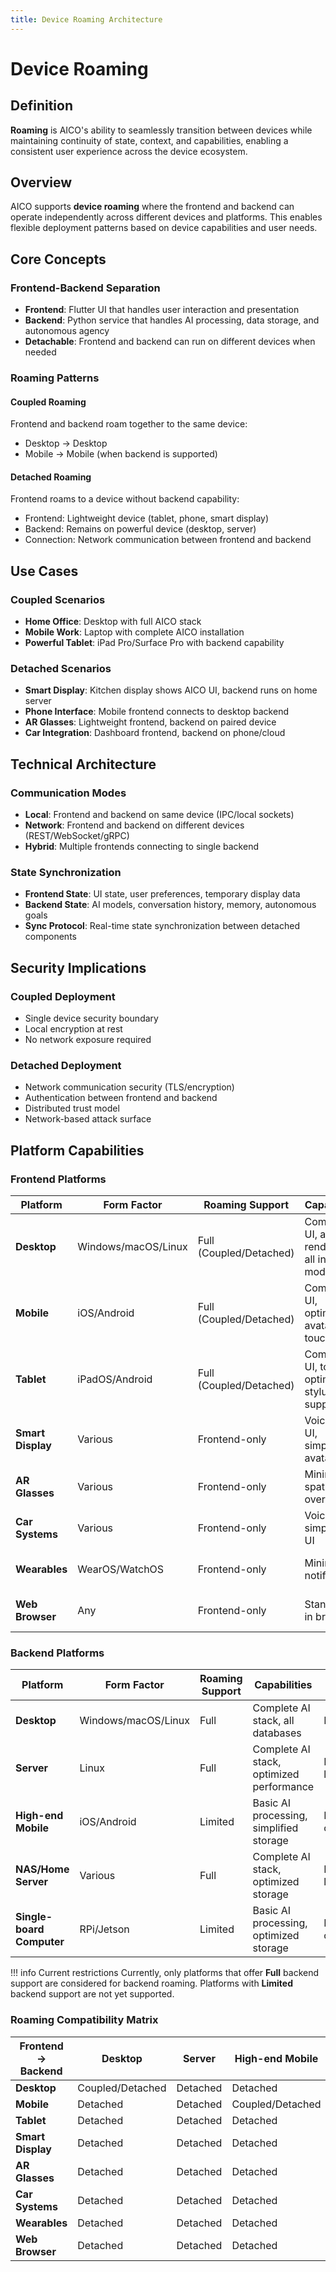 ```yaml
---
title: Device Roaming Architecture
---
```


# Device Roaming

## Definition

**Roaming** is AICO's ability to seamlessly transition between devices while maintaining continuity of state, context, and capabilities, enabling a consistent user experience across the device ecosystem.

## Overview

AICO supports **device roaming** where the frontend and backend can operate independently across different devices and platforms. This enables flexible deployment patterns based on device capabilities and user needs.

## Core Concepts

### Frontend-Backend Separation
- **Frontend**: Flutter UI that handles user interaction and presentation
- **Backend**: Python service that handles AI processing, data storage, and autonomous agency
- **Detachable**: Frontend and backend can run on different devices when needed

### Roaming Patterns

#### **Coupled Roaming**
Frontend and backend roam together to the same device:
- Desktop → Desktop
- Mobile → Mobile (when backend is supported)

#### **Detached Roaming** 
Frontend roams to a device without backend capability:
- Frontend: Lightweight device (tablet, phone, smart display)
- Backend: Remains on powerful device (desktop, server)
- Connection: Network communication between frontend and backend

## Use Cases

### Coupled Scenarios
- **Home Office**: Desktop with full AICO stack
- **Mobile Work**: Laptop with complete AICO installation
- **Powerful Tablet**: iPad Pro/Surface Pro with backend capability

### Detached Scenarios
- **Smart Display**: Kitchen display shows AICO UI, backend runs on home server
- **Phone Interface**: Mobile frontend connects to desktop backend
- **AR Glasses**: Lightweight frontend, backend on paired device
- **Car Integration**: Dashboard frontend, backend on phone/cloud

## Technical Architecture

### Communication Modes
- **Local**: Frontend and backend on same device (IPC/local sockets)
- **Network**: Frontend and backend on different devices (REST/WebSocket/gRPC)
- **Hybrid**: Multiple frontends connecting to single backend

### State Synchronization
- **Frontend State**: UI state, user preferences, temporary display data
- **Backend State**: AI models, conversation history, memory, autonomous goals
- **Sync Protocol**: Real-time state synchronization between detached components

## Security Implications

### Coupled Deployment
- Single device security boundary
- Local encryption at rest
- No network exposure required

### Detached Deployment  
- Network communication security (TLS/encryption)
- Authentication between frontend and backend
- Distributed trust model
- Network-based attack surface

## Platform Capabilities

### Frontend Platforms

| Platform | Form Factor | Roaming Support | Capabilities | Limitations |
|----------|------------|-----------------|--------------|-------------|
| **Desktop** | Windows/macOS/Linux | Full (Coupled/Detached) | Complete UI, avatar rendering, all input modes | None |
| **Mobile** | iOS/Android | Full (Coupled/Detached) | Complete UI, optimized avatar, touch/voice | Resource constraints |
| **Tablet** | iPadOS/Android | Full (Coupled/Detached) | Complete UI, touch-optimized, stylus support | Resource constraints |
| **Smart Display** | Various | Frontend-only | Voice-first UI, simplified avatar | Requires backend connection |
| **AR Glasses** | Various | Frontend-only | Minimal UI, spatial overlay | Requires backend connection |
| **Car Systems** | Various | Frontend-only | Voice-first, simplified UI | Requires backend connection |
| **Wearables** | WearOS/WatchOS | Frontend-only | Minimal UI, notifications | Requires backend connection |
| **Web Browser** | Any | Frontend-only | Standard UI in browser | Requires backend connection |

### Backend Platforms

| Platform | Form Factor | Roaming Support | Capabilities | Limitations |
|----------|------------|-----------------|--------------|-------------|
| **Desktop** | Windows/macOS/Linux | Full | Complete AI stack, all databases | None |
| **Server** | Linux | Full | Complete AI stack, optimized performance | Fixed location |
| **High-end Mobile** | iOS/Android | Limited | Basic AI processing, simplified storage | Resource constraints |
| **NAS/Home Server** | Various | Full | Complete AI stack, optimized storage | Fixed location |
| **Single-board Computer** | RPi/Jetson | Limited | Basic AI processing, optimized storage | Performance constraints |

!!! info Current restrictions
    Currently, only platforms that offer **Full** backend support are considered for backend roaming. Platforms with **Limited** backend support are not yet supported.

### Roaming Compatibility Matrix

| Frontend → Backend | Desktop | Server | High-end Mobile | NAS/Home Server | Single-board Computer |
|-------------------|---------|--------|-----------------|-----------------|------------------------|
| **Desktop** | Coupled/Detached | Detached | Detached | Detached | Detached |
| **Mobile** | Detached | Detached | Coupled/Detached | Detached | Detached |
| **Tablet** | Detached | Detached | Detached | Detached | Detached |
| **Smart Display** | Detached | Detached | Detached | Detached | Detached |
| **AR Glasses** | Detached | Detached | Detached | Detached | Detached |
| **Car Systems** | Detached | Detached | Detached | Detached | Detached |
| **Wearables** | Detached | Detached | Detached | Detached | Detached |
| **Web Browser** | Detached | Detached | Detached | Detached | Detached |

